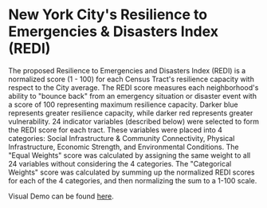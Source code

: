 # New York City's Resilience to Emergencies & Disasters Index (REDI)

The proposed Resilience to Emergencies and Disasters Index (REDI) is a normalized score (1 - 100) for each Census Tract's resilience capacity with respect to the City average. The REDI score measures each neighborhood's ability to "bounce back" from an emergency situation or disaster event with a score of 100 representing maximum resilience capacity. Darker blue represents greater resilience capacity, while darker red represents greater vulnerability. 24 indicator variables (described below) were selected to form the REDI score for each tract. These variables were placed into 4 categories: Social Infrastructure & Community Connectivity, Physical Infrastructure, Economic Strength, and Environmental Conditions. The "Equal Weights" score was calculated by assigning the same weight to all 24 variables without considering the 4 categories. The "Categorical Weights" score was calculated by summing up the normalized REDI scores for each of the 4 categories, and then normalizing the sum to a 1-100 scale.

Visual Demo can be found [here](http://am5801.github.io/REDI_Viz/).